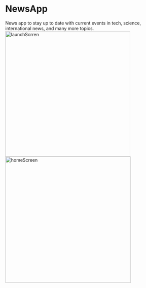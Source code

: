 # NewsApp
News app to stay up to date with current events in tech, science, international news, and many more topics.
<img width="394" alt="launchScrren" src="https://user-images.githubusercontent.com/60410024/236641425-b40f2e2e-cb7b-44cb-b5e6-f99db7a60dd4.png">
<img width="396" alt="homeScreen" src="https://user-images.githubusercontent.com/60410024/236641479-3cb5ae22-b81e-45c9-a42e-571eb39e1041.png">
